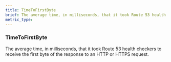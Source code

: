 ```yaml
---
title: TimeToFirstByte
brief: The average time, in milliseconds, that it took Route 53 health checkers to receive the first byte of the response to an HTTP or HTTPS request.
metric_type:
---
```

### TimeToFirstByte

The average time, in milliseconds, that it took Route 53 health checkers to receive the first byte of the response to an HTTP or HTTPS request.
